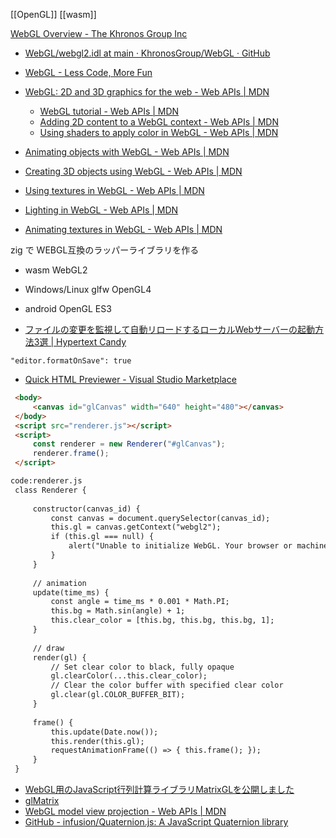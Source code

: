 [[OpenGL]]
[[wasm]]

[WebGL Overview - The Khronos Group Inc](https://www.khronos.org/webgl/)
- [WebGL/webgl2.idl at main · KhronosGroup/WebGL · GitHub](https://github.com/KhronosGroup/WebGL/blob/main/specs/2.0.0/webgl2.idl)

- [WebGL - Less Code, More Fun](https://webglfundamentals.org/webgl/lessons/webgl-less-code-more-fun.html)
- [WebGL: 2D and 3D graphics for the web - Web APIs | MDN](https://developer.mozilla.org/en-US/docs/Web/API/WebGL_API)
	- [WebGL tutorial - Web APIs | MDN](https://developer.mozilla.org/en-US/docs/Web/API/WebGL_API/Tutorial)
	- [Adding 2D content to a WebGL context - Web APIs | MDN](https://developer.mozilla.org/en-US/docs/Web/API/WebGL_API/Tutorial/Adding_2D_content_to_a_WebGL_context)
	- [Using shaders to apply color in WebGL - Web APIs | MDN](https://developer.mozilla.org/en-US/docs/Web/API/WebGL_API/Tutorial/Using_shaders_to_apply_color_in_WebGL)
- [Animating objects with WebGL - Web APIs | MDN](https://developer.mozilla.org/en-US/docs/Web/API/WebGL_API/Tutorial/Animating_objects_with_WebGL)
- [Creating 3D objects using WebGL - Web APIs | MDN](https://developer.mozilla.org/en-US/docs/Web/API/WebGL_API/Tutorial/Creating_3D_objects_using_WebGL)
- [Using textures in WebGL - Web APIs | MDN](https://developer.mozilla.org/en-US/docs/Web/API/WebGL_API/Tutorial/Using_textures_in_WebGL)
- [Lighting in WebGL - Web APIs | MDN](https://developer.mozilla.org/en-US/docs/Web/API/WebGL_API/Tutorial/Lighting_in_WebGL)
- [Animating textures in WebGL - Web APIs | MDN](https://developer.mozilla.org/en-US/docs/Web/API/WebGL_API/Tutorial/Animating_textures_in_WebGL)

zig で WEBGL互換のラッパーライブラリを作る
- wasm WebGL2
- Windows/Linux glfw OpenGL4
- android OpenGL ES3

- [ファイルの変更を監視して自動リロードするローカルWebサーバーの起動方法3選 | Hypertext Candy](https://www.hypertextcandy.com/live-reload-web-servers)

`"editor.formatOnSave": true`

- [Quick HTML Previewer - Visual Studio Marketplace](https://marketplace.visualstudio.com/items?itemName=daiyy.quick-html-previewer)


```html
 <body>
     <canvas id="glCanvas" width="640" height="480"></canvas>
 </body>
 <script src="renderer.js"></script>
 <script>
     const renderer = new Renderer("#glCanvas");
     renderer.frame();
 </script>

code:renderer.js
 class Renderer {
 
     constructor(canvas_id) {
         const canvas = document.querySelector(canvas_id);
         this.gl = canvas.getContext("webgl2");
         if (this.gl === null) {
             alert("Unable to initialize WebGL. Your browser or machine may not support it.");
         }
     }
 
     // animation
     update(time_ms) {
         const angle = time_ms * 0.001 * Math.PI;
         this.bg = Math.sin(angle) + 1;
         this.clear_color = [this.bg, this.bg, this.bg, 1];
     }
 
     // draw
     render(gl) {
         // Set clear color to black, fully opaque
         gl.clearColor(...this.clear_color);
         // Clear the color buffer with specified clear color
         gl.clear(gl.COLOR_BUFFER_BIT);
     }
 
     frame() {
         this.update(Date.now());
         this.render(this.gl);
         requestAnimationFrame(() => { this.frame(); });
     }
 }
```

- [WebGL用のJavaScript行列計算ライブラリMatrixGLを公開しました](https://sbfl.net/blog/2018/02/05/webgl-matrixgl/#i-2)
- [glMatrix](http://glmatrix.net/)
- [WebGL model view projection - Web APIs | MDN](https://developer.mozilla.org/en-US/docs/Web/API/WebGL_API/WebGL_model_view_projection)
- [GitHub - infusion/Quaternion.js: A JavaScript Quaternion library](https://github.com/infusion/Quaternion.js/)

